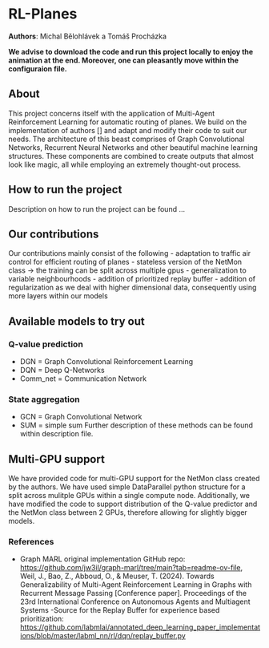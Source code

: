 # RL-Planes
**Authors**: Michal Bělohlávek a Tomáš Procházka

**We advise to download the code and run this project locally to enjoy the animation at the end. Moreover, one can pleasantly move within the configuraion file.**

## About
This project concerns itself with the application of Multi-Agent Reinforcement Learning for automatic routing of planes. We build on the implementation of authors [] and adapt and modify their code to suit our needs. The architecture of this beast comprises of Graph Convolutional Networks, Recurrent Neural Networks and other beautiful machine learning structures. These components are combined to create outputs that almost look like magic, all while employing an extremely thought-out process. 

## How to run the project
Description on how to run the project can be found ...

## Our contributions
Our contributions mainly consist of the following
    - adaptation to traffic air control for efficient routing of planes
    - stateless version of the NetMon class -> the training can be split across multiple gpus
    - generalization to variable neighbourhoods
    - addition of prioritized replay buffer
    - addition of regularization as we deal with higher dimensional data, consequently using more layers within our models

## Available models to try out
### Q-value prediction
  - DGN = Graph Convolutional Reinforcement Learning
  - DQN = Deep Q-Networks
  - Comm_net = Communication Network
### State aggregation
  - GCN = Graph Convolutional Network
  - SUM = simple sum
Further description of these methods can be found within description file.

## Multi-GPU support
We have provided code for multi-GPU support for the NetMon class created by the authors. We have used simple DataParallel python structure for a split across mulitple GPUs within a single compute node. Additionally, we have modified the code to support distribution of the Q-value predictor and the NetMon class between 2 GPUs, therefore allowing for slightly bigger models. 

### References
- Graph MARL original implementation GitHub repo: https://github.com/jw3il/graph-marl/tree/main?tab=readme-ov-file, Weil, J., Bao, Z., Abboud, O., & Meuser, T. (2024). Towards Generalizability of Multi-Agent Reinforcement  Learning in Graphs with Recurrent Message Passing [Conference paper]. Proceedings of the 23rd International Conference on  Autonomous Agents and Multiagent Systems
-Source for the Replay Buffer for experience based prioritization: https://github.com/labmlai/annotated_deep_learning_paper_implementations/blob/master/labml_nn/rl/dqn/replay_buffer.py

  
